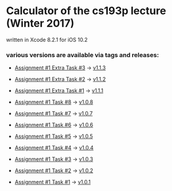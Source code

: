# Calculator of the cs193p lecture (Winter 2017)

written in Xcode 8.2.1 for iOS 10.2

### various versions are available via tags and releases:

+ [Assignment #1 Extra Task #3](https://cs193p.m2m.at/cs193p-assignment-1-extra-task-3-winter-2017/) -> [v1.1.3](https://github.com/m2mtech/calculator-2017/releases/tag/v1.1.3)
+ [Assignment #1 Extra Task #2](https://cs193p.m2m.at/cs193p-assignment-1-extra-task-2-winter-2017/) -> [v1.1.2](https://github.com/m2mtech/calculator-2017/releases/tag/v1.1.2)
+ [Assignment #1 Extra Task #1](https://cs193p.m2m.at/cs193p-assignment-1-extra-task-1-winter-2017/) -> [v1.1.1](https://github.com/m2mtech/calculator-2017/releases/tag/v1.1.1)


+ [Assignment #1 Task #8](https://cs193p.m2m.at/cs193p-assignment-1-task-8-winter-2017/) -> [v1.0.8](https://github.com/m2mtech/calculator-2017/releases/tag/v1.0.8)
+ [Assignment #1 Task #7](https://cs193p.m2m.at/cs193p-assignment-1-task-7-winter-2017/) -> [v1.0.7](https://github.com/m2mtech/calculator-2017/releases/tag/v1.0.7)
+ [Assignment #1 Task #6](https://cs193p.m2m.at/cs193p-assignment-1-task-6-winter-2017/) -> [v1.0.6](https://github.com/m2mtech/calculator-2017/releases/tag/v1.0.6)
+ [Assignment #1 Task #5](https://cs193p.m2m.at/cs193p-assignment-1-task-5-winter-2017/) -> [v1.0.5](https://github.com/m2mtech/calculator-2017/releases/tag/v1.0.5)
+ [Assignment #1 Task #4](https://cs193p.m2m.at/cs193p-assignment-1-task-4-winter-2017/) -> [v1.0.4](https://github.com/m2mtech/calculator-2017/releases/tag/v1.0.4)
+ [Assignment #1 Task #3](https://cs193p.m2m.at/cs193p-assignment-1-task-3-winter-2017/) -> [v1.0.3](https://github.com/m2mtech/calculator-2017/releases/tag/v1.0.3)
+ [Assignment #1 Task #2](https://cs193p.m2m.at/cs193p-assignment-1-task-2-winter-2017/) -> [v1.0.2](https://github.com/m2mtech/calculator-2017/releases/tag/v1.0.2)
+ [Assignment #1 Task #1](https://cs193p.m2m.at/cs193p-assignment-1-task-1-winter-2017/) -> [v1.0.1](https://github.com/m2mtech/calculator-2017/releases/tag/v1.0.1)
